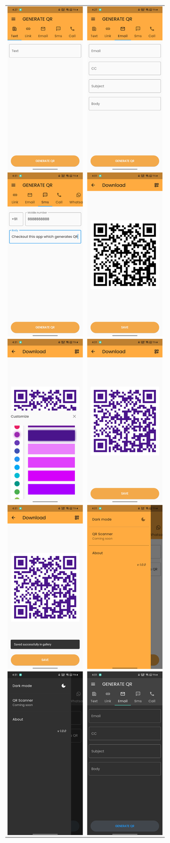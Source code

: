 <table>
  <tr>
    <td valign="top"><img src="/Screenshots/1.jpg" alt="Play store screenshot 1" /></td>
    <td valign="top"><img src="/Screenshots/2.jpg" alt="Play store screenshot 2"/></td>
  </tr>
  
  <br>
  
  <tr>
    <td valign="top"><img src="/Screenshots/3.jpg" alt="Play store screenshot 3"/></td>
    <td valign="top"><img src="/Screenshots/4.jpg" alt="Play store screenshot 4"/></td>
  </tr>
  
  
  <tr>
    <td valign="top"><img src="/Screenshots/5.jpg" alt="Play store screenshot 5"/></td>
    <td valign="top"><img src="/Screenshots/6.jpg" alt="Play store screenshot 6"/></td>
  </tr>
  
  
  <tr>
    <td valign="top"><img src="/Screenshots/7.jpg" alt="Play store screenshot 7"/></td>
    <td valign="top"><img src="/Screenshots/8.jpg" alt="Play store screenshot 8"/></td>
  </tr>
  
  
  <tr>
    <td valign="top"><img src="/Screenshots/9.jpg" alt="Play store screenshot 9"/></td>
    <td valign="top"><img src="/Screenshots/10.jpg" alt="Play store screenshot 10"/></td>
  </tr>
  
</table>
